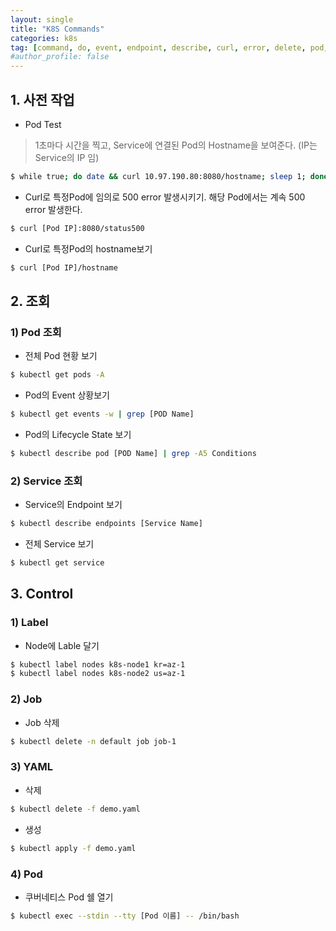 ```yaml
---
layout: single
title: "K8S Commands"
categories: k8s
tag: [command, do, event, endpoint, describe, curl, error, delete, pod, service, yaml, stdin, exec]
#author_profile: false
---
```




## 1. 사전 작업

- Pod Test

> 1초마다 시간을 찍고, Service에 연결된 Pod의 Hostname을 보여준다. (IP는 Service의 IP 임)

```bash
$ while true; do date && curl 10.97.190.80:8080/hostname; sleep 1; done
```

- Curl로 특정Pod에 임의로 500 error 발생시키기. 해당 Pod에서는 계속 500 error 발생한다.

```bash
$ curl [Pod IP]:8080/status500
```

- Curl로 특정Pod의 hostname보기

```bash
$ curl [Pod IP]/hostname
```



## 2. 조회

###  1) Pod 조회

- 전체 Pod 현황 보기

```bash
$ kubectl get pods -A
```

- Pod의 Event 상황보기

```bash
$ kubectl get events -w | grep [POD Name]
```

- Pod의 Lifecycle State 보기

```bash
$ kubectl describe pod [POD Name] | grep -A5 Conditions
```

###  2) Service 조회

- Service의 Endpoint 보기

```bash
$ kubectl describe endpoints [Service Name]
```

* 전체 Service 보기

```bash
$ kubectl get service
```



## 3. Control

### 1) Label

* Node에 Lable 달기

```bash
$ kubectl label nodes k8s-node1 kr=az-1
$ kubectl label nodes k8s-node2 us=az-1
```

### 2) Job

* Job 삭제

```bash
$ kubectl delete -n default job job-1
```

### 3) YAML

* 삭제

```bash
$ kubectl delete -f demo.yaml
```

* 생성

```bash
$ kubectl apply -f demo.yaml
```

### 4) Pod

* 쿠버네티스 Pod 쉘 열기

```bash
$ kubectl exec --stdin --tty [Pod 이름] -- /bin/bash
```

